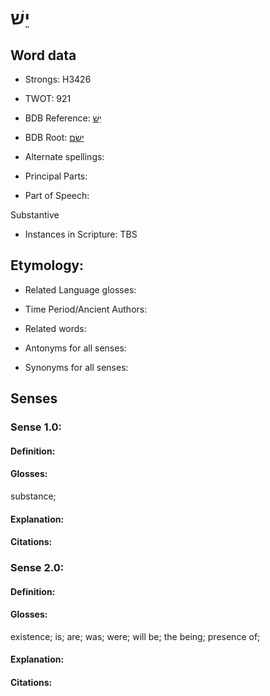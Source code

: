 # יֵשׁ

<!-- Status: S2="NeedsEdits" -->
<!-- Lexica used for edits:   -->

## Word data

* Strongs: H3426

* TWOT: 921

* BDB Reference: [יֵשׁ](rc://en/bdb/dict/j.dr.ae)

* BDB Root: [ישׂם](rc://en/bdb/dict/j.dr.aa)

* Alternate spellings:

* Principal Parts:

* Part of Speech:

Substantive

* Instances in Scripture: TBS

## Etymology:

* Related Language glosses:

* Time Period/Ancient Authors:

* Related words:

* Antonyms for all senses:

* Synonyms for all senses:

## Senses

### Sense 1.0:

#### Definition:

#### Glosses:

substance; 

#### Explanation:

#### Citations:



### Sense 2.0:

#### Definition:

#### Glosses:

existence; is; are; was; were; will be; the being; presence of; 

#### Explanation:

#### Citations:



